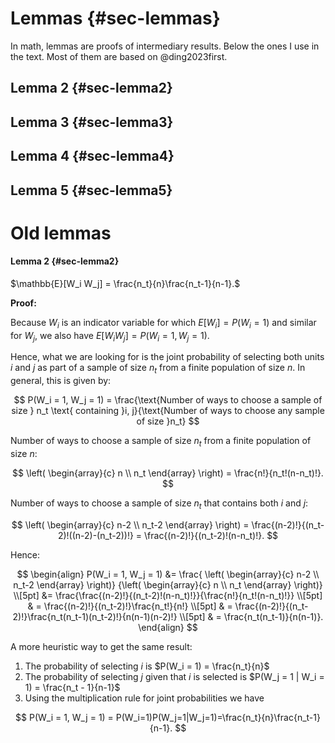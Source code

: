 
# Lemmas {#sec-lemmas}

In math, lemmas are proofs of intermediary results. Below the ones I use in the text. Most of them are based on @ding2023first.


## Lemma 2 {#sec-lemma2}


## Lemma 3 {#sec-lemma3}


## Lemma 4 {#sec-lemma4}

## Lemma 5 {#sec-lemma5}





# Old lemmas
#### Lemma 2 {#sec-lemma2}

$\mathbb{E}[W_i W_j] = \frac{n_t}{n}\frac{n_t-1}{n-1}.$

**Proof:**

Because $W_i$ is an indicator variable for which $E[W_i] = P(W_i = 1)$ and similar for $W_j$, we also have $E[W_i W_j] = P(W_i = 1, W_j = 1)$. 

Hence, what we are looking for is the joint probability of selecting both units $i$ and $j$ as part of a sample of size $n_t$ from a finite population of size $n$. In general, this is given by:

$$
P(W_i = 1, W_j = 1) 
= \frac{\text{Number of ways to choose a sample of size } n_t \text{ containing }i, j}{\text{Number of ways to choose any sample of size }n_t}
$$

Number of ways to choose a sample of size $n_t$ from a finite population of size $n$:

$$
\left(
    \begin{array}{c}
      n \\
      n_t
    \end{array}
  \right) = \frac{n!}{n_t!(n-n_t)!}.
$$

Number of ways to choose a sample of size $n_t$ that contains both $i$ and $j$:

$$
\left(
    \begin{array}{c}
      n-2 \\
      n_t-2
    \end{array}
  \right) 
  = \frac{(n-2)!}{(n_t-2)!((n-2)-(n_t-2))!}
  = \frac{(n-2)!}{(n_t-2)!(n-n_t)!}.
$$

Hence:

$$
\begin{align}
P(W_i = 1, W_j = 1) 
&= \frac{
\left(
	\begin{array}{c}
	  n-2 \\
	  n_t-2
	\end{array}
\right)}
{\left(
	\begin{array}{c}
	  n \\
	  n_t
	\end{array}
\right)} \\[5pt]
&= \frac{\frac{(n-2)!}{(n_t-2)!(n-n_t)!}}{\frac{n!}{n_t!(n-n_t)!}} \\[5pt]
& = \frac{(n-2)!}{(n_t-2)!}\frac{n_t!}{n!} \\[5pt]
& = \frac{(n-2)!}{(n_t-2)!}\frac{n_t(n_t-1)(n_t-2)!}{n(n-1)(n-2)!} \\[5pt]
& = \frac{n_t(n_t-1)}{n(n-1)}.
\end{align}
$$

A more heuristic way to get the same result:

1. The probability of selecting $i$ is $P(W_i = 1) = \frac{n_t}{n}$
2. The probability of selecting $j$ given that $i$ is selected is $P(W_j = 1 | W_i = 1) = \frac{n_t - 1}{n-1}$
3. Using the multiplication rule for joint probabilities we have

$$
P(W_i = 1, W_j = 1) = P(W_i=1)P(W_j=1|W_j=1)=\frac{n_t}{n}\frac{n_t-1}{n-1}.
$$

